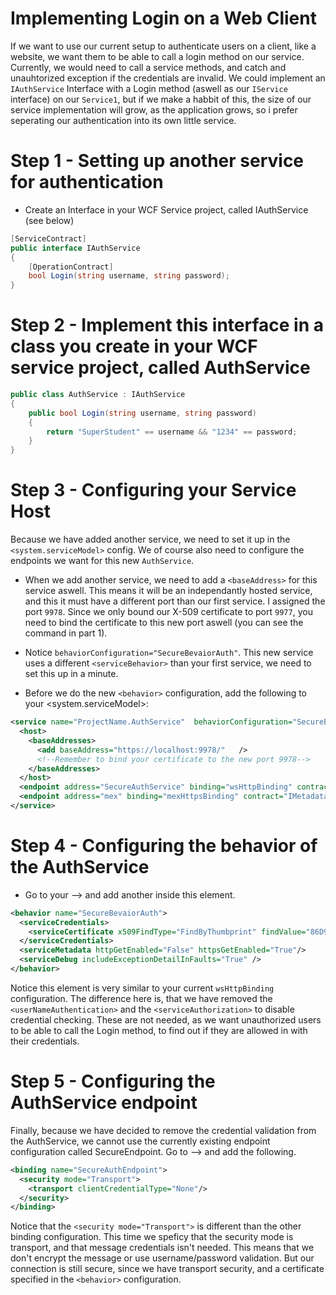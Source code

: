 # Implementing Login on a Web Client


If we want to use our current setup to authenticate users on a client, like a website, we want them to be able to call a login method on our service. Currently, we would need to call a service methods, and catch and unauhtorized exception if the credentials are invalid. We could implement an ```IAuthService``` Interface with a Login method (aswell as our ```IService``` interface) on our ```Service1```, but if we make a habbit of this, the size of our service implementation will grow, as the application grows, so i prefer seperating our authentication into its own little service.

# Step 1 - Setting up another service for authentication
  - Create an Interface in your WCF Service project, called IAuthService (see below)
```c#
[ServiceContract]
public interface IAuthService
{
    [OperationContract]
    bool Login(string username, string password);
}
```
# Step 2 - Implement this interface in a class you create in your WCF service project, called AuthService
```c#
public class AuthService : IAuthService
{
    public bool Login(string username, string password)
    {
        return "SuperStudent" == username && "1234" == password;
    }
}
```
# Step 3 - Configuring your Service Host 
Because we have added another service, we need to set it up in the ```<system.serviceModel>``` config. We of course also need to configure the endpoints we want for this new ```AuthService```.

  - When we add another service, we need to add a ```<baseAddress>``` for this service aswell. This means it will be an independantly hosted service, and this it must have a different port than our first service. I assigned the port ```9978```. Since we only bound our X-509 certificate to port ```9977```, you need to bind the certificate to this new port aswell (you can see the command in part 1).
  - Notice ```behaviorConfiguration="SecureBevaiorAuth"```. This new service uses a different ```<serviceBehavior>``` than your first service, we need to set this up in a minute.

  - Before we do the new ```<behavior>``` configuration, add the following to your <system.serviceModel>:
```xml
<service name="ProjectName.AuthService"  behaviorConfiguration="SecureBevaiorAuth">
  <host>
    <baseAddresses>
      <add baseAddress="https://localhost:9978/"   />
      <!--Remember to bind your certificate to the new port 9978-->
    </baseAddresses>
  </host>
  <endpoint address="SecureAuthService" binding="wsHttpBinding" contract="ProjectName.IAuthService" bindingConfiguration="SecureAuthEndpoint"/>
  <endpoint address="mex" binding="mexHttpsBinding" contract="IMetadataExchange"/>
</service>
```
# Step 4 - Configuring the behavior of the AuthService
- Go to your <behaviors> --> <serviceBehaviors> and add another <behavior> inside this element.
```xml
<behavior name="SecureBevaiorAuth">
  <serviceCredentials>
    <serviceCertificate x509FindType="FindByThumbprint" findValue="86D979B0F41A65D806638558B7C09EDADFD753D8" storeName="My" storeLocation="LocalMachine" />
  </serviceCredentials>
  <serviceMetadata httpGetEnabled="False" httpsGetEnabled="True"/>
  <serviceDebug includeExceptionDetailInFaults="True" />
</behavior>
```
Notice this element is very similar to your current ```wsHttpBinding``` configuration. The difference here is, that we have removed the ```<userNameAuthentication>``` and the ```<serviceAuthorization>``` to disable credential checking. These are not needed, as we want unauthorized users to be able to call the Login method, to find out if they are allowed in with their credentials.
  
 # Step 5 - Configuring the AuthService endpoint
 Finally, because we have decided to remove the credential validation from the AuthService, we cannot use the currently existing endpoint configuration called SecureEndpoint. Go to <bindings> --> <wsHttpBinding> and add the following.
```xml
<binding name="SecureAuthEndpoint">
  <security mode="Transport">
    <transport clientCredentialType="None"/>
  </security>
</binding>
```
Notice that the ```<security mode="Transport">``` is different than the other binding configuration. This time we speficy that the security mode is transport, and that message credentials isn't needed. This means that we don't encrypt the message or use username/password validation. But our connection is still secure, since we have transport security, and a certificate specified in the ```<behavior>``` configuration.
